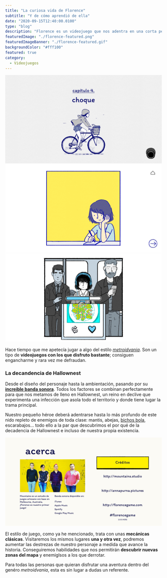 ```yaml
---
title: "La curiosa vida de Florence"
subtitle: "Y de cómo aprendió de ella"
date: "2020-09-15T12:40:00.0100"
type: "blog"
description: "Florence es un videojuego que nos adentra en una corta pero intensa aventura dentro del mundo de Florence"
featuredImage: "./florence-featured.png"
featuredImageBanner: "./florence-featured.gif"
backgroundColor: "#fff100"
featured: true
category:
  - Videojuegos
---
```


<div class="gallery-post__3-columns">
  <img src="./florence-01.jpg" alt="Captura del juego" />
  <img src="./florence-02.jpg" alt="Captura del juego" />
  <img src="./florence-03.jpg" alt="Captura del juego" />
</div>

Hace tiempo que me apetecía jugar a algo del estilo [_metroidvania_](https://es.wikipedia.org/wiki/Metroidvania). Son un tipo de **videojuegos con los que disfruto bastante**; consiguen engancharme y rara vez me defraudan.

### La decandencia de Hallownest

Desde el diseño del personaje hasta la ambientación, pasando por su **[increible banda sonora](https://christopherlarkin.bandcamp.com/album/hollow-knight-original-soundtrack)**. Todos los factores se combinan perfectamente para que nos metamos de lleno en Hallownest, un reino en declive que experimenta una infección que asola todo el territorio y donde tiene lugar la trama principal.

Nuestro pequeño héroe deberá adentrarse hasta lo más profundo de este nido repleto de enemigos de toda clase: mantis, abejas, [bichos bola](https://es.wikipedia.org/wiki/Oniscidea), escarabajos... todo ello a la par que descubrimos el por qué de la decadencia de Hallownest e incluso de nuestra propia existencia.

![Equipo de desarrollo de Florence](./florence-04.jpg)

El estilo de juego, como ya he mencionado, trata con unas **mecánicas clásicas**. Visitaremos los mismos lugares **una y otra vez**, podremos aumentar las destrezas de nuestro personaje a medida que avance la historia. Conseguiremos habilidades que nos permitirán **descubrir nuevas zonas del mapa** y enemiglsos a los que derrotar.

Para todas las personas que quieran disfrutar una aventura dentro del genéro _metroidvania_, esta es sin lugar a dudas un referente.
